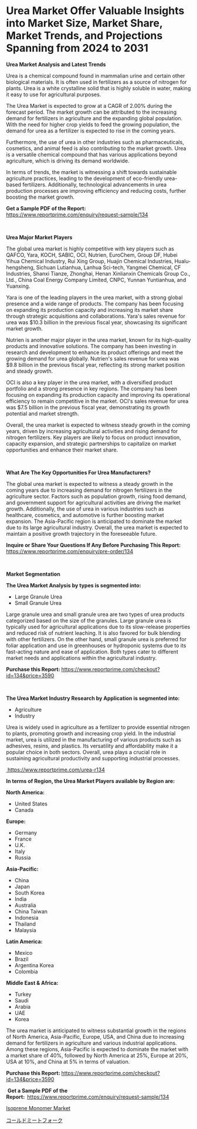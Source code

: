 <p><h1>Urea Market Offer Valuable Insights into Market Size, Market Share, Market Trends, and Projections Spanning from 2024 to 2031</h1></p><p><strong>Urea Market Analysis and Latest Trends</strong></p>
<p><p>Urea is a chemical compound found in mammalian urine and certain other biological materials. It is often used in fertilizers as a source of nitrogen for plants. Urea is a white crystalline solid that is highly soluble in water, making it easy to use for agricultural purposes.</p><p>The Urea Market is expected to grow at a CAGR of 2.00% during the forecast period. The market growth can be attributed to the increasing demand for fertilizers in agriculture and the expanding global population. With the need for higher crop yields to feed the growing population, the demand for urea as a fertilizer is expected to rise in the coming years.</p><p>Furthermore, the use of urea in other industries such as pharmaceuticals, cosmetics, and animal feed is also contributing to the market growth. Urea is a versatile chemical compound that has various applications beyond agriculture, which is driving its demand worldwide.</p><p>In terms of trends, the market is witnessing a shift towards sustainable agriculture practices, leading to the development of eco-friendly urea-based fertilizers. Additionally, technological advancements in urea production processes are improving efficiency and reducing costs, further boosting the market growth.</p></p>
<p><strong>Get a Sample PDF of the Report:&nbsp;</strong> <a href="https://www.reportprime.com/enquiry/request-sample/134">https://www.reportprime.com/enquiry/request-sample/134</a></p>
<p>&nbsp;</p>
<p><strong>Urea Major Market Players</strong></p>
<p><p>The global urea market is highly competitive with key players such as QAFCO, Yara, KOCH, SABIC, OCI, Nutrien, EuroChem, Group DF, Hubei Yihua Chemical Industry, Rui Xing Group, Huajin Chemical Industries, Hualu-hengsheng, Sichuan Lutianhua, Lanhua Sci-tech, Yangmei Chemical, CF Industries, Shanxi Tianze, Zhonghai, Henan Xinlianxin Chemicals Group Co., Ltd., China Coal Energy Company Limited, CNPC, Yunnan Yuntianhua, and Yuanxing.</p><p>Yara is one of the leading players in the urea market, with a strong global presence and a wide range of products. The company has been focusing on expanding its production capacity and increasing its market share through strategic acquisitions and collaborations. Yara's sales revenue for urea was $10.3 billion in the previous fiscal year, showcasing its significant market growth.</p><p>Nutrien is another major player in the urea market, known for its high-quality products and innovative solutions. The company has been investing in research and development to enhance its product offerings and meet the growing demand for urea globally. Nutrien's sales revenue for urea was $9.8 billion in the previous fiscal year, reflecting its strong market position and steady growth.</p><p>OCI is also a key player in the urea market, with a diversified product portfolio and a strong presence in key regions. The company has been focusing on expanding its production capacity and improving its operational efficiency to remain competitive in the market. OCI's sales revenue for urea was $7.5 billion in the previous fiscal year, demonstrating its growth potential and market strength.</p><p>Overall, the urea market is expected to witness steady growth in the coming years, driven by increasing agricultural activities and rising demand for nitrogen fertilizers. Key players are likely to focus on product innovation, capacity expansion, and strategic partnerships to capitalize on market opportunities and enhance their market share.</p></p>
<p>&nbsp;</p>
<p><strong>What Are The Key Opportunities For Urea Manufacturers?</strong></p>
<p><p>The global urea market is expected to witness a steady growth in the coming years due to increasing demand for nitrogen fertilizers in the agriculture sector. Factors such as population growth, rising food demand, and government support for agricultural activities are driving the market growth. Additionally, the use of urea in various industries such as healthcare, cosmetics, and automotive is further boosting market expansion. The Asia-Pacific region is anticipated to dominate the market due to its large agricultural industry. Overall, the urea market is expected to maintain a positive growth trajectory in the foreseeable future.</p></p>
<p><strong>Inquire or Share Your Questions If Any Before Purchasing This Report:</strong> <a href="https://www.reportprime.com/enquiry/pre-order/134">https://www.reportprime.com/enquiry/pre-order/134</a></p>
<p>&nbsp;</p>
<p><strong>Market Segmentation</strong></p>
<p><strong>The Urea Market Analysis by types is segmented into:</strong></p>
<p><ul><li>Large Granule Urea</li><li>Small Granule Urea</li></ul></p>
<p><p>Large granule urea and small granule urea are two types of urea products categorized based on the size of the granules. Large granule urea is typically used for agricultural applications due to its slow-release properties and reduced risk of nutrient leaching. It is also favored for bulk blending with other fertilizers. On the other hand, small granule urea is preferred for foliar application and use in greenhouses or hydroponic systems due to its fast-acting nature and ease of application. Both types cater to different market needs and applications within the agricultural industry.</p></p>
<p><strong>Purchase this Report:&nbsp;</strong><a href="https://www.reportprime.com/checkout?id=134&price=3590">https://www.reportprime.com/checkout?id=134&price=3590</a></p>
<p>&nbsp;</p>
<p><strong>The Urea Market Industry Research by Application is segmented into:</strong></p>
<p><ul><li>Agriculture</li><li>Industry</li></ul></p>
<p><p>Urea is widely used in agriculture as a fertilizer to provide essential nitrogen to plants, promoting growth and increasing crop yield. In the industrial market, urea is utilized in the manufacturing of various products such as adhesives, resins, and plastics. Its versatility and affordability make it a popular choice in both sectors. Overall, urea plays a crucial role in sustaining agricultural productivity and supporting industrial processes.</p></p>
<p><a href="https://www.reportprime.com/urea-r134">&nbsp;https://www.reportprime.com/urea-r134</a></p>
<p><strong>In terms of Region, the Urea Market Players available by Region are:</strong></p>
<p>
    <p> <strong> North America: </strong>
        <ul>
            <li>United States</li>
            <li>Canada</li>
        </ul>
        </p> 
    <p> <strong> Europe: </strong>
        <ul>
            <li>Germany</li>
            <li>France</li>
            <li>U.K.</li>
            <li>Italy</li>
            <li>Russia</li>
        </ul>
        </p> 
    <p> <strong> Asia-Pacific: </strong>
        <ul>
            <li>China</li>
            <li>Japan</li>
            <li>South Korea</li>
            <li>India</li>
            <li>Australia</li>
            <li>China Taiwan</li>
            <li>Indonesia</li>
            <li>Thailand</li>
            <li>Malaysia</li>
        </ul>
        </p> 
    <p> <strong> Latin America: </strong>
        <ul>
            <li>Mexico</li>
            <li>Brazil</li>
            <li>Argentina Korea</li>
            <li>Colombia</li>
        </ul>
        </p> 
    <p> <strong> Middle East & Africa: </strong>
        <ul>
            <li>Turkey</li>
            <li>Saudi</li>
            <li>Arabia</li>
            <li>UAE</li>
            <li>Korea</li>
        </ul>
    </p>
    </p>
<p><p>The urea market is anticipated to witness substantial growth in the regions of North America, Asia-Pacific, Europe, USA, and China due to increasing demand for fertilizers in agriculture and various industrial applications. Among these regions, Asia-Pacific is expected to dominate the market with a market share of 40%, followed by North America at 25%, Europe at 20%, USA at 10%, and China at 5% in terms of valuation.</p></p>
<p><strong>Purchase this Report: </strong><a href="https://www.reportprime.com/checkout?id=134&price=3590">https://www.reportprime.com/checkout?id=134&price=3590</a></p>
<p>&nbsp;<strong>Get a Sample PDF of the Report:&nbsp;&nbsp;</strong><a href="https://www.reportprime.com/enquiry/request-sample/134">https://www.reportprime.com/enquiry/request-sample/134</a></p>
<p><strong></strong></p>
<p><p><a href="https://github.com/ElmoRunolfsson2023/Market-Research-Report-List-1/blob/main/isoprene-monomer-market.md">Isoprene Monomer Market</a></p><p><a href="https://github.com/BrionnaBoyle/Market-Research-Report-List-1/blob/main/996542269799.md">コールドミートフォーク</a></p></p>